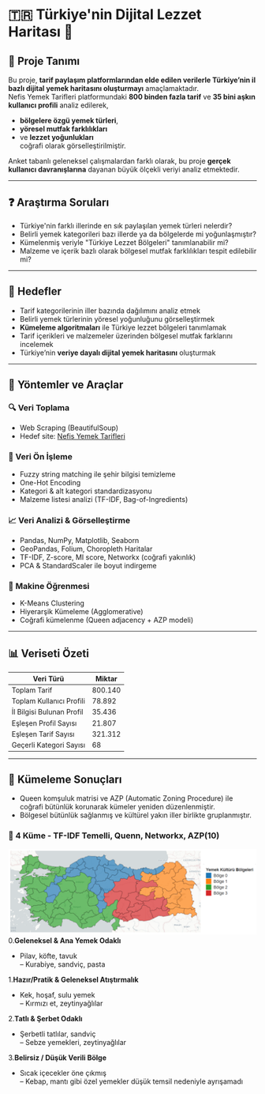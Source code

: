 # 🇹🇷 Türkiye'nin Dijital Lezzet Haritası 🍲

## 📌 Proje Tanımı

Bu proje, **tarif paylaşım platformlarından elde edilen verilerle Türkiye’nin il bazlı dijital yemek haritasını oluşturmayı** amaçlamaktadır.  
Nefis Yemek Tarifleri platformundaki **800 binden fazla tarif** ve **35 bini aşkın kullanıcı profili** analiz edilerek,  
- **bölgelere özgü yemek türleri**,  
- **yöresel mutfak farklılıkları**  
- ve **lezzet yoğunlukları**  
coğrafi olarak görselleştirilmiştir.

Anket tabanlı geleneksel çalışmalardan farklı olarak, bu proje **gerçek kullanıcı davranışlarına** dayanan büyük ölçekli veriyi analiz etmektedir.

---

## ❓ Araştırma Soruları

- Türkiye'nin farklı illerinde en sık paylaşılan yemek türleri nelerdir?  
- Belirli yemek kategorileri bazı illerde ya da bölgelerde mi yoğunlaşmıştır?  
- Kümelenmiş veriyle "Türkiye Lezzet Bölgeleri" tanımlanabilir mi?  
- Malzeme ve içerik bazlı olarak bölgesel mutfak farklılıkları tespit edilebilir mi?

---

## 🎯 Hedefler

- Tarif kategorilerinin iller bazında dağılımını analiz etmek  
- Belirli yemek türlerinin yöresel yoğunluğunu görselleştirmek  
- **Kümeleme algoritmaları** ile Türkiye lezzet bölgeleri tanımlamak  
- Tarif içerikleri ve malzemeler üzerinden bölgesel mutfak farklarını incelemek  
- Türkiye’nin **veriye dayalı dijital yemek haritasını** oluşturmak  

---

## 🧩 Yöntemler ve Araçlar

### 🔍 Veri Toplama
- Web Scraping (BeautifulSoup)
- Hedef site: [Nefis Yemek Tarifleri](https://www.nefisyemektarifleri.com/tarifler/)

### 🧹 Veri Ön İşleme
- Fuzzy string matching ile şehir bilgisi temizleme
- One-Hot Encoding
- Kategori & alt kategori standardizasyonu
- Malzeme listesi analizi (TF-IDF, Bag-of-Ingredients)

### 📈 Veri Analizi & Görselleştirme
- Pandas, NumPy, Matplotlib, Seaborn  
- GeoPandas, Folium, Choropleth Haritalar  
- TF-IDF, Z-score, MI score, Networkx (coğrafi yakınlık)  
- PCA & StandardScaler ile boyut indirgeme

### 🧠 Makine Öğrenmesi
- K-Means Clustering
- Hiyerarşik Kümeleme (Agglomerative)
- Coğrafi kümelenme (Queen adjacency + AZP modeli)

---

## 📊 Veriseti Özeti

| Veri Türü | Miktar |
|-----------|--------|
| Toplam Tarif | 800.140 |
| Toplam Kullanıcı Profili | 78.892 |
| İl Bilgisi Bulunan Profil | 35.436 |
| Eşleşen Profil Sayısı | 21.807 |
| Eşleşen Tarif Sayısı | 321.312 |
| Geçerli Kategori Sayısı | 68 |

---

## 🧠 Kümeleme Sonuçları
- Queen komşuluk matrisi ve AZP (Automatic Zoning Procedure) ile coğrafi bütünlük korunarak kümeler yeniden düzenlenmiştir.  
- Bölgesel bütünlük sağlanmış ve kültürel yakın iller birlikte gruplanmıştır.
### 📍 4 Küme - TF-IDF Temelli, Quenn, Networkx, AZP(10)
![Türkiye Lezzet Haritası](graphs/TürkiyeLezzetBölgeleri.PNG)
0.**Geleneksel & Ana Yemek Odaklı**  
   + Pilav, köfte, tavuk  
   – Kurabiye, sandviç, pasta

1.**Hazır/Pratik & Geleneksel Atıştırmalık**  
   + Kek, hoşaf, sulu yemek  
   – Kırmızı et, zeytinyağlılar

2.**Tatlı & Şerbet Odaklı**  
   + Şerbetli tatlılar, sandviç  
   – Sebze yemekleri, zeytinyağlılar

3.**Belirsiz / Düşük Verili Bölge**  
   + Sıcak içecekler öne çıkmış  
   – Kebap, mantı gibi özel yemekler düşük temsil nedeniyle ayrışamadı